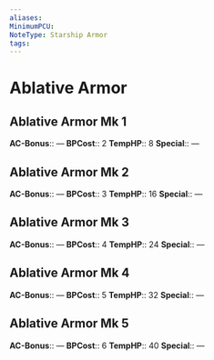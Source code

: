 ```yaml
---
aliases: 
MinimumPCU: 
NoteType: Starship Armor
tags: 
---
```


# Ablative Armor

## Ablative Armor Mk 1

**AC-Bonus**:: —
**BPCost**:: 2
**TempHP**:: 8
**Special**:: —

## Ablative Armor Mk 2

**AC-Bonus**:: —
**BPCost**:: 3
**TempHP**:: 16
**Special**:: —

## Ablative Armor Mk 3

**AC-Bonus**:: —
**BPCost**:: 4
**TempHP**:: 24
**Special**:: —

## Ablative Armor Mk 4

**AC-Bonus**:: — 
**BPCost**:: 5
**TempHP**:: 32
**Special**:: —

## Ablative Armor Mk 5

**AC-Bonus**:: —
**BPCost**:: 6
**TempHP**:: 40
**Special**:: —
